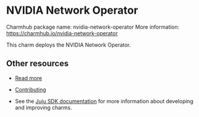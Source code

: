 <!--
Avoid using this README file for information that is maintained or published elsewhere, e.g.:

* metadata.yaml > published on Charmhub
* documentation > published on (or linked to from) Charmhub
* detailed contribution guide > documentation or CONTRIBUTING.md

Use links instead.
-->

# NVIDIA Network Operator

Charmhub package name: nvidia-network-operator
More information: https://charmhub.io/nvidia-network-operator

This charm deploys the NVIDIA Network Operator.

## Other resources

<!-- If your charm is documented somewhere else other than Charmhub, provide a link separately. -->

- [Read more](https://github.com/Mellanox/network-operator/)

- [Contributing](https://github.com/charmed-kubernetes/nvidia) <!-- or link to other contribution documentation -->

- See the [Juju SDK documentation](https://juju.is/docs/sdk) for more information about developing and improving charms.

